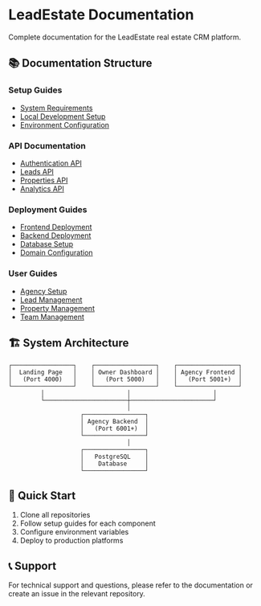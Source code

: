# LeadEstate Documentation

Complete documentation for the LeadEstate real estate CRM platform.

## 📚 Documentation Structure

### Setup Guides
- [System Requirements](docs/setup/requirements.md)
- [Local Development Setup](docs/setup/local-development.md)
- [Environment Configuration](docs/setup/environment.md)

### API Documentation
- [Authentication API](docs/api/authentication.md)
- [Leads API](docs/api/leads.md)
- [Properties API](docs/api/properties.md)
- [Analytics API](docs/api/analytics.md)

### Deployment Guides
- [Frontend Deployment](docs/deployment/frontend.md)
- [Backend Deployment](docs/deployment/backend.md)
- [Database Setup](docs/deployment/database.md)
- [Domain Configuration](docs/deployment/domains.md)

### User Guides
- [Agency Setup](docs/user-guides/agency-setup.md)
- [Lead Management](docs/user-guides/lead-management.md)
- [Property Management](docs/user-guides/property-management.md)
- [Team Management](docs/user-guides/team-management.md)

## 🏗️ System Architecture

```
┌─────────────────┐    ┌─────────────────┐    ┌─────────────────┐
│  Landing Page   │    │ Owner Dashboard │    │ Agency Frontend │
│   (Port 4000)   │    │   (Port 5000)   │    │   (Port 5001+)  │
└─────────────────┘    └─────────────────┘    └─────────────────┘
         │                       │                       │
         └───────────────────────┼───────────────────────┘
                                 │
                    ┌─────────────────┐
                    │ Agency Backend  │
                    │   (Port 6001+)  │
                    └─────────────────┘
                                 │
                    ┌─────────────────┐
                    │   PostgreSQL    │
                    │    Database     │
                    └─────────────────┘
```

## 🚀 Quick Start

1. Clone all repositories
2. Follow setup guides for each component
3. Configure environment variables
4. Deploy to production platforms

## 📞 Support

For technical support and questions, please refer to the documentation or create an issue in the relevant repository.
